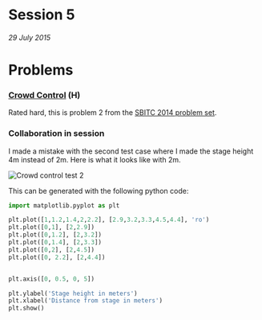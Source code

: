 # Session 5 

###### 29 July 2015

		
Problems
========

###	[Crowd Control](http://www.olympiad.org.za/olympiad/wp-content/uploads/2014/09/2014-SBITC-Complete-problem-set.pdf) (H)

Rated hard, this is problem 2 from the [SBITC 2014 problem set](http://www.olympiad.org.za/olympiad/wp-content/uploads/2014/09/2014-SBITC-Complete-problem-set.pdf).

### Collaboration in session

I made a mistake with the second test case where I made the stage height 4m instead of 2m.
Here is what it looks like with 2m.

![Crowd control test 2](http://i.imgur.com/pd41fOJ.png)

This can be generated with the following python code:

```python
import matplotlib.pyplot as plt

plt.plot([1,1.2,1.4,2,2.2], [2.9,3.2,3.3,4.5,4.4], 'ro')
plt.plot([0,1], [2,2.9])
plt.plot([0,1.2], [2,3.2])
plt.plot([0,1.4], [2,3.3])
plt.plot([0,2], [2,4.5])
plt.plot([0, 2.2], [2,4.4])


plt.axis([0, 0.5, 0, 5])

plt.ylabel('Stage height in meters')
plt.xlabel('Distance from stage in meters')
plt.show()
```
